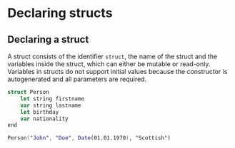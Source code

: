 # Declaring structs

## Declaring a struct

A struct consists of the identifier `struct`, the name of the struct and the variables inside the struct, which can either be mutable or read-only. Variables in structs do not support initial values because the constructor is autogenerated and all parameters are required.

```swift
struct Person
    let string firstname
    var string lastname
    let birthday
    var nationality
end

Person("John", "Doe", Date(01,01,1970), "Scottish")
```

